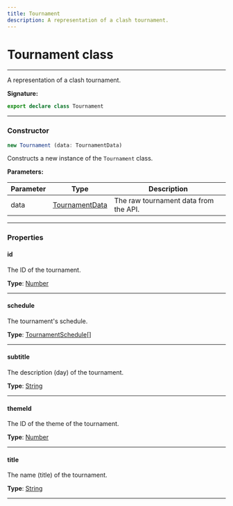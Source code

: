 ```yaml
---
title: Tournament
description: A representation of a clash tournament.
---
```


# Tournament class

---

A representation of a clash tournament.

**Signature:**

```ts
export declare class Tournament 
```

---

### Constructor

```ts
new Tournament (data: TournamentData)
```

Constructs a new instance of the `Tournament` class.

**Parameters:**

| Parameter | Type | Description |
| --------- | ---- | ----------- |
| data | [TournamentData](/api/interfaces/tournamentdata) | The raw tournament data from the API. |
---

### Properties

#### id

The ID of the tournament.



**Type**: [Number](https://developer.mozilla.org/en-US/docs/Web/JavaScript/Reference/Global_Objects/Number)

---

#### schedule

The tournament's schedule.



**Type**: [TournamentSchedule](/api/classes/tournamentschedule)[]

---

#### subtitle

The description (day) of the tournament.



**Type**: [String](https://developer.mozilla.org/en-US/docs/Web/JavaScript/Reference/Global_Objects/String)

---

#### themeId

The ID of the theme of the tournament.



**Type**: [Number](https://developer.mozilla.org/en-US/docs/Web/JavaScript/Reference/Global_Objects/Number)

---

#### title

The name (title) of the tournament.



**Type**: [String](https://developer.mozilla.org/en-US/docs/Web/JavaScript/Reference/Global_Objects/String)

---

